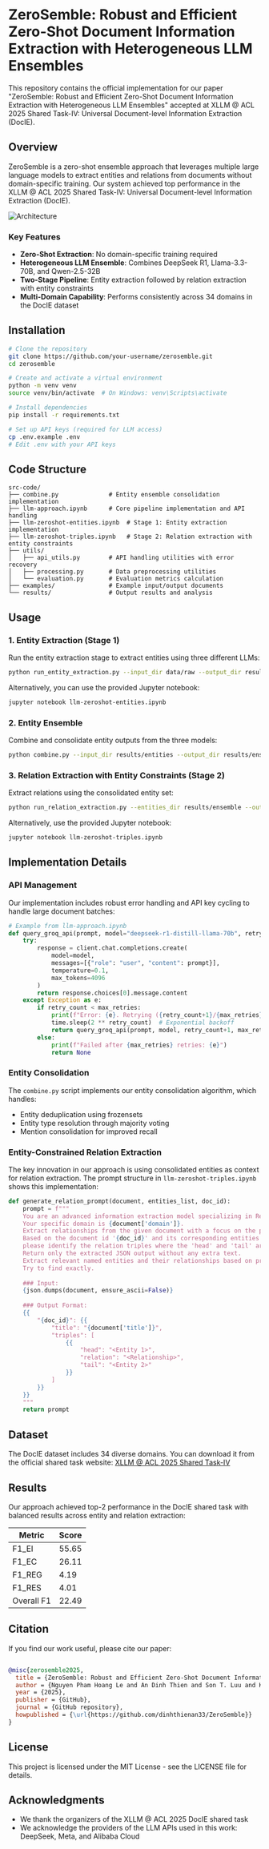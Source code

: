 # ZeroSemble: Robust and Efficient Zero-Shot Document Information Extraction with Heterogeneous LLM Ensembles

This repository contains the official implementation for our paper "ZeroSemble: Robust and Efficient Zero-Shot Document Information Extraction with Heterogeneous LLM Ensembles" accepted at XLLM @ ACL 2025 Shared Task-IV: Universal Document-level Information Extraction (DocIE).


## Overview

ZeroSemble is a zero-shot ensemble approach that leverages multiple large language models to extract entities and relations from documents without domain-specific training. Our system achieved top performance in the XLLM @ ACL 2025 Shared Task-IV: Universal Document-level Information Extraction (DocIE).

![Architecture](../xllm.jpg)

### Key Features

- **Zero-Shot Extraction**: No domain-specific training required
- **Heterogeneous LLM Ensemble**: Combines DeepSeek R1, Llama-3.3-70B, and Qwen-2.5-32B
- **Two-Stage Pipeline**: Entity extraction followed by relation extraction with entity constraints
- **Multi-Domain Capability**: Performs consistently across 34 domains in the DocIE dataset

## Installation

```bash
# Clone the repository
git clone https://github.com/your-username/zerosemble.git
cd zerosemble

# Create and activate a virtual environment
python -m venv venv
source venv/bin/activate  # On Windows: venv\Scripts\activate

# Install dependencies
pip install -r requirements.txt

# Set up API keys (required for LLM access)
cp .env.example .env
# Edit .env with your API keys
```

## Code Structure

```
src-code/
├── combine.py              # Entity ensemble consolidation implementation
├── llm-approach.ipynb      # Core pipeline implementation and API handling
├── llm-zeroshot-entities.ipynb  # Stage 1: Entity extraction implementation
├── llm-zeroshot-triples.ipynb   # Stage 2: Relation extraction with entity constraints
├── utils/
│   ├── api_utils.py        # API handling utilities with error recovery
│   ├── processing.py       # Data preprocessing utilities
│   └── evaluation.py       # Evaluation metrics calculation
├── examples/               # Example input/output documents
└── results/                # Output results and analysis
```

## Usage

### 1. Entity Extraction (Stage 1)

Run the entity extraction stage to extract entities using three different LLMs:

```bash
python run_entity_extraction.py --input_dir data/raw --output_dir results/entities
```

Alternatively, you can use the provided Jupyter notebook:

```bash
jupyter notebook llm-zeroshot-entities.ipynb
```

### 2. Entity Ensemble

Combine and consolidate entity outputs from the three models:

```bash
python combine.py --input_dir results/entities --output_dir results/ensemble
```

### 3. Relation Extraction with Entity Constraints (Stage 2)

Extract relations using the consolidated entity set:

```bash
python run_relation_extraction.py --entities_dir results/ensemble --output_dir results/final
```

Alternatively, use the provided Jupyter notebook:

```bash
jupyter notebook llm-zeroshot-triples.ipynb
```

## Implementation Details

### API Management

Our implementation includes robust error handling and API key cycling to handle large document batches:

```python
# Example from llm-approach.ipynb
def query_groq_api(prompt, model="deepseek-r1-distill-llama-70b", retry_count=0, max_retries=5):
    try:
        response = client.chat.completions.create(
            model=model,
            messages=[{"role": "user", "content": prompt}],
            temperature=0.1,
            max_tokens=4096
        )
        return response.choices[0].message.content
    except Exception as e:
        if retry_count < max_retries:
            print(f"Error: {e}. Retrying ({retry_count+1}/{max_retries})...")
            time.sleep(2 ** retry_count)  # Exponential backoff
            return query_groq_api(prompt, model, retry_count+1, max_retries)
        else:
            print(f"Failed after {max_retries} retries: {e}")
            return None
```

### Entity Consolidation

The `combine.py` script implements our entity consolidation algorithm, which handles:

- Entity deduplication using frozensets
- Entity type resolution through majority voting
- Mention consolidation for improved recall

### Entity-Constrained Relation Extraction

The key innovation in our approach is using consolidated entities as context for relation extraction. The prompt structure in `llm-zeroshot-triples.ipynb` shows this implementation:

```python
def generate_relation_prompt(document, entities_list, doc_id):
    prompt = f"""
    You are an advanced information extraction model specializing in Relation Extraction (RE). 
    Your specific domain is {document['domain']}.
    Extract relationships from the given document with a focus on the provided entities. 
    Based on the document id '{doc_id}' and its corresponding entities {entities_list}, 
    please identify the relation triples where the 'head' and 'tail' are among these entities.
    Return only the extracted JSON output without any extra text.
    Extract relevant named entities and their relationships based on predefined RE labels.
    Try to find exactly.
    
    ### Input:
    {json.dumps(document, ensure_ascii=False)}
    
    ### Output Format:
    {{
        "{doc_id}": {{
            "title": "{document['title']}",
            "triples": [
                {{
                    "head": "<Entity 1>",
                    "relation": "<Relationship>",
                    "tail": "<Entity 2>"
                }}
            ]
        }}
    }}
    """
    return prompt
```

## Dataset

The DocIE dataset includes 34 diverse domains. You can download it from the official shared task website:
[XLLM @ ACL 2025 Shared Task-IV](https://xllms.github.io/DocIE/)

## Results

Our approach achieved top-2 performance in the DocIE shared task with balanced results across entity and relation extraction:

| Metric     | Score |
|------------|-------|
| F1_EI      | 55.65 |
| F1_EC      | 26.11 |
| F1_REG     | 4.19  |
| F1_RES     | 4.01  |
| Overall F1 | 22.49 |
## Citation

If you find our work useful, please cite our paper:

```bibtex

@misc{zerosemble2025,
  title = {ZeroSemble: Robust and Efficient Zero-Shot Document Information Extraction with Heterogeneous LLM Ensembles},
  author = {Nguyen Pham Hoang Le and An Dinh Thien and Son T. Luu and Kiet Van Nguyen},
  year = {2025},
  publisher = {GitHub},
  journal = {GitHub repository},
  howpublished = {\url{https://github.com/dinhthienan33/ZeroSemble}}
}

```

## License

This project is licensed under the MIT License - see the LICENSE file for details.

## Acknowledgments

- We thank the organizers of the XLLM @ ACL 2025 DocIE shared task
- We acknowledge the providers of the LLM APIs used in this work: DeepSeek, Meta, and Alibaba Cloud
